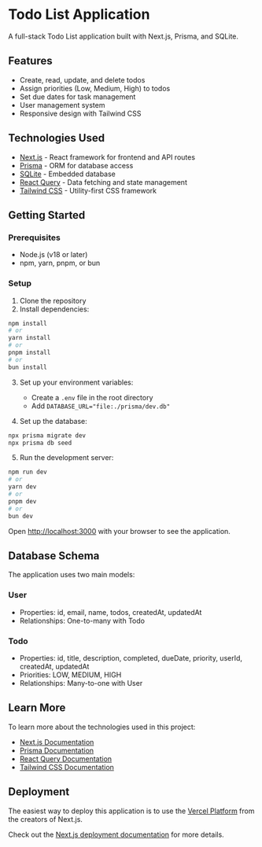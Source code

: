 # Todo List Application

A full-stack Todo List application built with Next.js, Prisma, and SQLite.

## Features

- Create, read, update, and delete todos
- Assign priorities (Low, Medium, High) to todos
- Set due dates for task management
- User management system
- Responsive design with Tailwind CSS

## Technologies Used

- [Next.js](https://nextjs.org) - React framework for frontend and API routes
- [Prisma](https://prisma.io) - ORM for database access
- [SQLite](https://sqlite.org) - Embedded database
- [React Query](https://tanstack.com/query) - Data fetching and state management
- [Tailwind CSS](https://tailwindcss.com) - Utility-first CSS framework

## Getting Started

### Prerequisites

- Node.js (v18 or later)
- npm, yarn, pnpm, or bun

### Setup

1. Clone the repository
2. Install dependencies:

```bash
npm install
# or
yarn install
# or
pnpm install
# or
bun install
```

3. Set up your environment variables:

   - Create a `.env` file in the root directory
   - Add `DATABASE_URL="file:./prisma/dev.db"`

4. Set up the database:

```bash
npx prisma migrate dev
npx prisma db seed
```

5. Run the development server:

```bash
npm run dev
# or
yarn dev
# or
pnpm dev
# or
bun dev
```

Open [http://localhost:3000](http://localhost:3000) with your browser to see the application.

## Database Schema

The application uses two main models:

### User

- Properties: id, email, name, todos, createdAt, updatedAt
- Relationships: One-to-many with Todo

### Todo

- Properties: id, title, description, completed, dueDate, priority, userId, createdAt, updatedAt
- Priorities: LOW, MEDIUM, HIGH
- Relationships: Many-to-one with User

## Learn More

To learn more about the technologies used in this project:

- [Next.js Documentation](https://nextjs.org/docs)
- [Prisma Documentation](https://prisma.io/docs)
- [React Query Documentation](https://tanstack.com/query/latest/docs)
- [Tailwind CSS Documentation](https://tailwindcss.com/docs)

## Deployment

The easiest way to deploy this application is to use the [Vercel Platform](https://vercel.com) from the creators of Next.js.

Check out the [Next.js deployment documentation](https://nextjs.org/docs/app/building-your-application/deploying) for more details.
